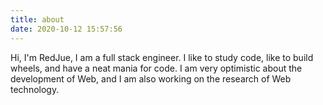 ```yaml
---
title: about
date: 2020-10-12 15:57:56
---
```

Hi, I'm RedJue, I am a full stack engineer.
I like to study code, like to build wheels, and have a neat mania for code. I am very optimistic about the development of Web, and I am also working on the research of Web technology.